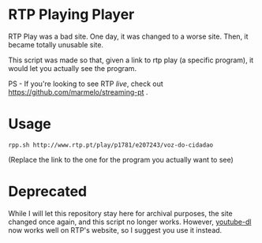 # RTP Playing Player

RTP Play was a bad site.
One day, it was changed to a worse site.
Then, it became totally unusable site.

This script was made so that, given a link to rtp play (a specific program), it would let you actually see the program.

PS - If you're looking to see RTP *live*, check out https://github.com/marmelo/streaming-pt .

# Usage

```
rpp.sh http://www.rtp.pt/play/p1781/e207243/voz-do-cidadao
```
(Replace the link to the one for the program you actually want to see)

# Deprecated

While I will let this repository stay here for archival purposes, the site changed once again, and this script no longer works. However, [youtube-dl](https://ytdl-org.github.io/youtube-dl/) now works well on RTP's website, so I suggest you use it instead.
